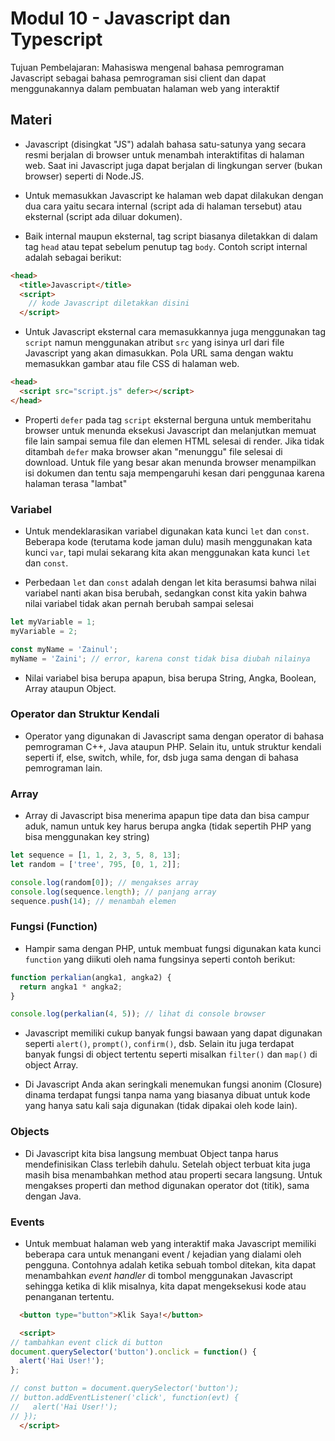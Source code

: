 # Modul 10 - Javascript dan Typescript

Tujuan Pembelajaran: Mahasiswa mengenal bahasa pemrograman Javascript sebagai bahasa pemrograman sisi client dan dapat menggunakannya dalam pembuatan halaman web yang interaktif

## Materi

* Javascript (disingkat "JS") adalah bahasa satu-satunya yang secara resmi berjalan di browser untuk menambah interaktifitas di halaman web. Saat ini Javascript juga dapat berjalan di lingkungan server (bukan browser) seperti di Node.JS.

* Untuk memasukkan Javascript ke halaman web dapat dilakukan dengan dua cara yaitu secara internal (script ada di halaman tersebut) atau eksternal (script ada diluar dokumen).

* Baik internal maupun eksternal, tag script biasanya diletakkan di dalam tag ```head``` atau tepat sebelum penutup tag ```body```. Contoh script internal adalah sebagai berikut:

```html
<head>
  <title>Javascript</title>
  <script>
    // kode Javascript diletakkan disini
  </script>
```

* Untuk Javascript eksternal cara memasukkannya juga menggunakan tag ```script``` namun menggunakan atribut ```src``` yang isinya url dari file Javascript yang akan dimasukkan. Pola URL sama dengan waktu memasukkan gambar atau file CSS di halaman web.

```html
<head>
  <script src="script.js" defer></script>
</head>
```

* Properti ```defer``` pada tag ```script``` eksternal berguna untuk memberitahu browser untuk menunda eksekusi Javascript dan melanjutkan memuat file lain sampai semua file dan elemen HTML selesai di render. Jika tidak ditambah ```defer``` maka browser akan "menunggu" file selesai di download. Untuk file yang besar akan menunda browser menampilkan isi dokumen dan tentu saja mempengaruhi kesan dari penggunaa karena halaman terasa "lambat"

### Variabel

* Untuk mendeklarasikan variabel digunakan kata kunci ```let``` dan ```const```. Beberapa kode (terutama kode jaman dulu) masih menggunakan kata kunci ```var```, tapi mulai sekarang kita akan menggunakan kata kunci ```let``` dan ```const```.

* Perbedaan ```let``` dan ```const``` adalah dengan let kita berasumsi bahwa nilai variabel nanti akan bisa berubah, sedangkan const kita yakin bahwa nilai variabel tidak akan pernah berubah sampai selesai

```js
let myVariable = 1;
myVariable = 2;

const myName = 'Zainul';
myName = 'Zaini'; // error, karena const tidak bisa diubah nilainya
```

* Nilai variabel bisa berupa apapun, bisa berupa String, Angka, Boolean, Array ataupun Object.

### Operator dan Struktur Kendali

* Operator yang digunakan di Javascript sama dengan operator di bahasa pemrograman C++, Java ataupun PHP. Selain itu, untuk struktur kendali seperti if, else, switch, while, for, dsb juga sama dengan di bahasa pemrograman lain.

### Array

* Array di Javascript bisa menerima apapun tipe data dan bisa campur aduk, namun untuk key harus berupa angka (tidak sepertih PHP yang bisa menggunakan key string)

```js
let sequence = [1, 1, 2, 3, 5, 8, 13];
let random = ['tree', 795, [0, 1, 2]];

console.log(random[0]); // mengakses array
console.log(sequence.length); // panjang array
sequence.push(14); // menambah elemen
```

### Fungsi (Function)

* Hampir sama dengan PHP, untuk membuat fungsi digunakan kata kunci ```function``` yang diikuti oleh nama fungsinya seperti contoh berikut:

```js
function perkalian(angka1, angka2) {
  return angka1 * angka2;
}

console.log(perkalian(4, 5)); // lihat di console browser
```

* Javascript memiliki cukup banyak fungsi bawaan yang dapat digunakan seperti ```alert()```, ```prompt()```, ```confirm()```, dsb. Selain itu juga terdapat banyak fungsi di object tertentu seperti misalkan ```filter()``` dan ```map()``` di object Array.

* Di Javascript Anda akan seringkali menemukan fungsi anonim (Closure) dinama terdapat fungsi tanpa nama yang biasanya dibuat untuk kode yang hanya satu kali saja digunakan (tidak dipakai oleh kode lain).

### Objects

* Di Javascript kita bisa langsung membuat Object tanpa harus mendefinisikan Class terlebih dahulu. Setelah object terbuat kita juga masih bisa menambahkan method atau properti secara langsung. Untuk mengakses properti dan method digunakan operator dot (titik), sama dengan Java.

### Events

* Untuk membuat halaman web yang interaktif maka Javascript memiliki beberapa cara untuk menangani event / kejadian yang dialami oleh pengguna. Contohnya adalah ketika sebuah tombol ditekan, kita dapat menambahkan _event handler_ di tombol menggunakan Javascript sehingga ketika di klik misalnya, kita dapat mengeksekusi kode atau penanganan tertentu.

```html
  <button type="button">Klik Saya!</button>

  <script>
// tambahkan event click di button
document.querySelector('button').onclick = function() {
  alert('Hai User!');
};

// const button = document.querySelector('button');
// button.addEventListener('click', function(evt) {
//   alert('Hai User!');
// });
  </script>
```



